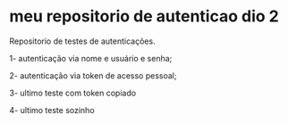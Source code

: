 # meu repositorio de autenticao dio 2
Repositorio de testes de autenticações.

1- autenticação via nome e usuário e senha;

2- autenticação via token de acesso pessoal;

3- ultimo teste com token copiado

4- ultimo teste sozinho